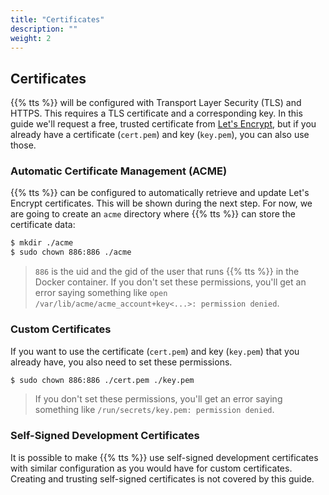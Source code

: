 ```yaml
---
title: "Certificates"
description: ""
weight: 2
---
```


## Certificates

{{% tts %}} will be configured with Transport Layer Security (TLS) and HTTPS. This requires a TLS certificate and a corresponding key. In this guide we'll request a free, trusted certificate from [Let's Encrypt](https://letsencrypt.org/getting-started/), but if you already have a certificate (`cert.pem`) and key (`key.pem`), you can also use those.

### Automatic Certificate Management (ACME)

{{% tts %}} can be configured to automatically retrieve and update Let's Encrypt certificates. This will be shown during the next step. For now, we are going to create an `acme` directory where {{% tts %}} can store the certificate data:

```bash
$ mkdir ./acme
$ sudo chown 886:886 ./acme
```

> `886` is the uid and the gid of the user that runs {{% tts %}} in the Docker container. If you don't set these permissions, you'll get an error saying something like `open /var/lib/acme/acme_account+key<...>: permission denied`.

### Custom Certificates

If you want to use the certificate (`cert.pem`) and key (`key.pem`) that you already have, you also need to set these permissions.

```bash
$ sudo chown 886:886 ./cert.pem ./key.pem
```

> If you don't set these permissions, you'll get an error saying something like `/run/secrets/key.pem: permission denied`.

### Self-Signed Development Certificates

It is possible to make {{% tts %}} use self-signed development certificates with similar configuration as you would have for custom certificates. Creating and trusting self-signed certificates is not covered by this guide.

